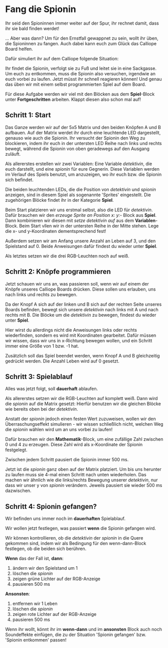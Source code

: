 # Fang die Spionin

Ihr seid den Spioninnen immer weiter auf der Spur, ihr rechnet damit, dass ihr sie bald finden werdet!

... Aber was dann? Um für den Ernstfall gewappnet zu sein, wollt ihr üben, die Spioninnen zu fangen. 
Auch dabei kann euch zum Glück das Calliope Board helfen.

Dafür simuliert ihr auf dem Calliope folgende Situation: 
 
Ihr findet die Spionin, verfolgt sie zu Fuß und leitet sie in eine Sackgasse. 
Um euch zu entkommen, muss die Spionin also versuchen, irgendwie an euch vorbei zu laufen. 
Jetzt müsst ihr schnell reagieren können! Und genau das üben wir mit einem selbst programmierten Spiel auf dem Board.

Für diese Aufgabe werden wir viel mit den Blöcken aus dem **Spiel**-Block unter **Fortgeschritten** arbeiten. 
Klappt diesen also schon mal auf!

## Schritt 1: Start

Das Ganze werden wir auf der 5x5 Matrix und den beiden Knöpfen A und B aufbauen. 
Auf der Matrix werdet ihr durch eine leuchtende LED dargestellt, genauso wie auch die Spionin. 
Ihr versucht der Spionin den Weg zu blockieren, indem ihr euch in der untersten LED Reihe nach links und rechts bewegt, während die Spionin von oben geradewegs auf den Ausgang zuläuft.

Als allererstes erstellen wir zwei Variablen: 
Eine Variable *detektivin*, die euch darstellt, und eine *spionin* für eure Gegnerin. 
Diese Variablen werden im Verlauf des Spiels benutzt, um anzuzeigen, wo ihr euch bzw. die Spionin sich befindet.

Die beiden leuchtenden LEDs, die die Position von *detektivin* und *spionin* anzeigen, sind in diesem Spiel als sogenannte 'Sprites' eingestellt. 
Die zugehörigen Blöcke findet ihr in der Kategorie **Spiel**.

Beim Start platzieren wir uns erstmal selbst, also die LED für *detektivin*. 
Dafür brauchen wir den *erzeuge Sprite an Position x: y:*- Block aus **Spiel**. 
Dann kombinieren wir diesen mit *setze detektivin auf* aus dem **Variablen**-Block.
Beim Start vllen wir in der untersten Reihe in der Mitte stehen. 
Lege die x- und y-Koordinaten dementsprechend fest!

Außerdem setzen wir am Anfang unsere Anzahl an Leben auf 3, und den Spielstand auf 0. 
Beide Anweisungen dafür findest du wieder unter **Spiel**.

Als letztes setzen wir die drei RGB-Leuchten noch auf weiß.

## Schritt 2: Knöpfe programmieren

Jetzt schauen wir uns an, was passieren soll, wenn wir auf einem der Knöpfe unseres Calliope Boards drücken.
Diese sollen uns erlauben, uns nach links und rechts zu bewegen.

Da der Knopf A sich auf der linken und B sich auf der rechten Seite unseres Boards befinden, bewegt sich unsere *detektivin* nach links mit A und nach rechts mit B. 
Die Blöcke um die *detektivin* zu bewegen, findest du wieder unter **Spiel**.

Hier wirst du allerdings nicht die Anweisungen links oder rechts wiederfinden, sondern es wird mit Koordinaten gearbeitet. 
Dafür müssen wir wissen, dass wir uns in x-Richtung bewegen wollen, und ein Schritt immer eine Größe von 1 bzw. -1 hat.

Zusätzlich soll das Spiel beendet werden, wenn Knopf A und B gleichzeitig gedrückt werden.
Die Anzahl Leben wird auf 0 gesetzt.

## Schritt 3: Spielablauf

Alles was jetzt folgt, soll **dauerhaft** ablaufen.

Als allererstes setzen wir die RGB-Leuchten auf komplett weiß.
Dann wird die *spionin* auf die Matrix gesetzt:
Hierfür benutzen wir die gleichen Blöcke wie bereits oben bei der *detektivin*.

Anstatt der *spionin* jedoch einen festen Wert zuzuweisen, wollen wir den Überraschungseffekt simulieren - wir wissen schließlich nicht, welchen Weg die *spionin* wählen wird um an uns vorbei zu laufen!

Dafür brauchen wir den **Mathematik**-Block, um eine zufällige Zahl zwischen 0 und 4 zu erzeugen.
Diese Zahl wird als x-Koordinate der Spionin festgelegt.

Zwischen jedem Schritt pausiert die Spionin immer 500 ms.

Jetzt ist die *spionin* ganz oben auf der Matrix platziert.
Um bis uns herunter zu laufen muss sie 4-mal einen Schritt nach unten wiederholen.
Das machen wir ähnlich wie die links/rechts Bewegung unserer *detektivin*, nur dass wir unser y von *spionin* verändern.
Jeweils pausiert sie wieder 500 ms dazwischen.

## Schritt 4: Spionin gefangen?

Wir befinden uns immer noch im **dauerhaften** Spielablauf.

Wir wollen jetzt festlegen, was passiert **wenn** die Spionin gefangen wird.

Wir können kontrollieren, ob die *detektivin* der *spionin* in die Quere gekommen sind, indem wir als Bedingung für den wenn-dann-Block festlegen, ob die beiden sich berühren.

**Wenn** das der Fall ist, **dann**:
1. ändern wir den Spielstand um 1
2. löschen die *spionin*
3. zeigen grüne Lichter auf der RGB-Anzeige
4. pausieren 500 ms

**Ansonsten**:
1. entfernen wir 1 Leben
2. löschen die *spionin*
3. zeigen rote Lichter auf der RGB-Anzeige
4. pausieren 500 ms

Wenn ihr wollt, könnt ihr im **wenn-dann** und im **ansonsten** Block auch noch Soundeffekte einfügen, die zu der Situation 'Spionin gefangen' bzw. 'Spionin entkommen' passen!